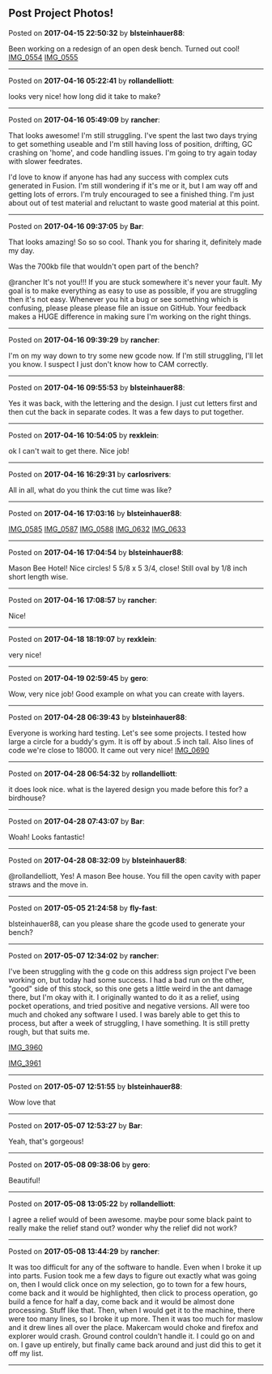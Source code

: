 ## Post Project Photos!
Posted on **2017-04-15 22:50:32** by **blsteinhauer88**:

Been working on a redesign of an open desk bench.  Turned out cool! [IMG_0554](../../images/5u/KA/5uKA_img_0554.jpg.jpg) [IMG_0555](../../images/AS/Vv/ASVv_img_0555.jpg.jpg)

---

Posted on **2017-04-16 05:22:41** by **rollandelliott**:

looks very nice! how long did it take to make?

---

Posted on **2017-04-16 05:49:09** by **rancher**:

That looks awesome!  I'm still struggling.  I've spent the last two days trying to get something useable and I'm still having loss of position, drifting, GC crashing on 'home', and code handling issues.  I'm going to try again today with slower feedrates.



I'd love to know if anyone has had any success with complex cuts generated in Fusion.  I'm still wondering if it's me or it, but I am way off and getting lots of errors.  I'm truly encouraged to see a finished thing.  I'm just about out of test material and reluctant to waste good material at this point.

---

Posted on **2017-04-16 09:37:05** by **Bar**:

That looks amazing! So so so cool. Thank you for sharing it, definitely made my day. 



Was the 700kb file that wouldn't open part of the bench? 



@rancher It's not you!!! If you are stuck somewhere it's never your fault. My goal is to make everything as easy to use as possible, if you are struggling then it's not easy. Whenever you hit a bug or see something which is confusing, please please please file an issue on GitHub. Your feedback makes a HUGE difference in making sure I'm working on the right things.

---

Posted on **2017-04-16 09:39:29** by **rancher**:

I'm on my way down to try some new gcode now.  If I'm still struggling, I'll let you know.  I suspect I just don't know how to CAM correctly.

---

Posted on **2017-04-16 09:55:53** by **blsteinhauer88**:

Yes it was back, with the lettering and the design.  I just cut letters first and then cut the back in separate codes.  It was a few days to put together.

---

Posted on **2017-04-16 10:54:05** by **rexklein**:

ok I can't wait to get there. Nice job!

---

Posted on **2017-04-16 16:29:31** by **carlosrivers**:

All in all, what do you think the cut time was like?

---

Posted on **2017-04-16 17:03:16** by **blsteinhauer88**:

[IMG_0585](../../images/Kq/lR/KqlR_img_0585.jpg.jpg) [IMG_0587](../../images/8J/tA/8JtA_img_0587.jpg.jpg) [IMG_0588](../../images/jd/lq/jdlq_img_0588.jpg.jpg) [IMG_0632](../../images/kY/fL/kYfL_img_0632.jpg.jpg) [IMG_0633](../../images/Am/ff/Amff_img_0633.jpg.jpg)

---

Posted on **2017-04-16 17:04:54** by **blsteinhauer88**:

Mason Bee Hotel! Nice circles! 5 5/8 x 5 3/4, close! Still oval by 1/8 inch short length wise.

---

Posted on **2017-04-16 17:08:57** by **rancher**:

Nice!

---

Posted on **2017-04-18 18:19:07** by **rexklein**:

very nice!

---

Posted on **2017-04-19 02:59:45** by **gero**:

Wow, very nice job! Good example on what you can create with layers.

---

Posted on **2017-04-28 06:39:43** by **blsteinhauer88**:

Everyone is working hard testing. Let's see some projects. I tested how large a circle for a buddy's gym. It is off by about .5 inch tall. Also lines of code we're close to 18000. It came out very nice! [IMG_0690](../../images/td/5U/td5U_img_0690.jpg.jpg)

---

Posted on **2017-04-28 06:54:32** by **rollandelliott**:

it does look nice. what is the layered design you made before this for? a birdhouse?

---

Posted on **2017-04-28 07:43:07** by **Bar**:

Woah! Looks fantastic!

---

Posted on **2017-04-28 08:32:09** by **blsteinhauer88**:

@rollandelliott, Yes! A mason Bee house. You fill the open cavity with paper straws and the move in.

---

Posted on **2017-05-05 21:24:58** by **fly-fast**:

blsteinhauer88, can you please share the gcode used to generate your bench?

---

Posted on **2017-05-07 12:34:02** by **rancher**:

I've been struggling with the g code on this address sign project I've been working on, but today had some success.  I had a bad run on the other, "good" side of this stock, so this one gets a little weird in the ant damage there, but I'm okay with it.  I originally wanted to do it as a relief, using pocket operations, and tried positive and negative versions.  All were too much and choked any software I used.   I was barely able to get this to process, but after a week of struggling, I have something.  It is still pretty rough, but that suits me.



 [IMG_3960](../../images/aq/Hz/aqHz_img_3960.jpg.jpg)



[IMG_3961](../../images/pC/jX/pCjX_img_3961.jpg.jpg)

---

Posted on **2017-05-07 12:51:55** by **blsteinhauer88**:

Wow love that

---

Posted on **2017-05-07 12:53:27** by **Bar**:

Yeah, that's gorgeous!

---

Posted on **2017-05-08 09:38:06** by **gero**:

Beautiful!

---

Posted on **2017-05-08 13:05:22** by **rollandelliott**:

I agree a relief would of been awesome. maybe pour some black paint to really make the relief stand out? wonder why the relief did not work?

---

Posted on **2017-05-08 13:44:29** by **rancher**:

It was too difficult for any of the software to handle.  Even when I broke it up into parts.  Fusion took me a few days to figure out exactly what was going on, then I would click once on my selection, go to town for a few hours, come back and it would be highlighted, then click to process operation, go build a fence for half a day, come back and it would be almost done processing.  Stuff like that.  Then, when I would get it to the machine, there were too many lines, so I broke it up more.  Then it was too much for maslow and it drew lines all over the place.  Makercam would choke and firefox and explorer would crash.  Ground control couldn't handle it.  I could go on and on.   I gave up entirely, but finally came back around and just did this to get it off my list.

---

